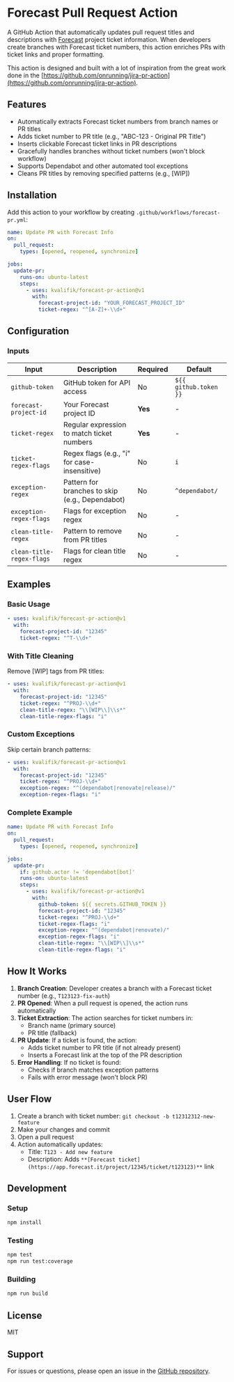 # Forecast Pull Request Action

A GitHub Action that automatically updates pull request titles and descriptions with [Forecast](https://www.forecast.app/) project ticket information. When developers create branches with Forecast ticket numbers, this action enriches PRs with ticket links and proper formatting.

This action is designed and built with a lot of inspiration from the great work done in the [https://github.com/onrunning/jira-pr-action](https://github.com/onrunning/jira-pr-action).

## Features

- Automatically extracts Forecast ticket numbers from branch names or PR titles
- Adds ticket number to PR title (e.g., "ABC-123 - Original PR Title")
- Inserts clickable Forecast ticket links in PR descriptions
- Gracefully handles branches without ticket numbers (won't block workflow)
- Supports Dependabot and other automated tool exceptions
- Cleans PR titles by removing specified patterns (e.g., [WIP])

## Installation

Add this action to your workflow by creating `.github/workflows/forecast-pr.yml`:

```yaml
name: Update PR with Forecast Info
on:
  pull_request:
    types: [opened, reopened, synchronize]

jobs:
  update-pr:
    runs-on: ubuntu-latest
    steps:
      - uses: kvalifik/forecast-pr-action@v1
        with:
          forecast-project-id: "YOUR_FORECAST_PROJECT_ID"
          ticket-regex: "^[A-Z]+-\\d+"
```

## Configuration

### Inputs

| Input                     | Description                                     | Required | Default               |
| ------------------------- | ----------------------------------------------- | -------- | --------------------- |
| `github-token`            | GitHub token for API access                     | No       | `${{ github.token }}` |
| `forecast-project-id`     | Your Forecast project ID                        | **Yes**  | -                     |
| `ticket-regex`            | Regular expression to match ticket numbers      | **Yes**  | -                     |
| `ticket-regex-flags`      | Regex flags (e.g., "i" for case-insensitive)    | No       | `i`                   |
| `exception-regex`         | Pattern for branches to skip (e.g., Dependabot) | No       | `^dependabot/`        |
| `exception-regex-flags`   | Flags for exception regex                       | No       | -                     |
| `clean-title-regex`       | Pattern to remove from PR titles                | No       | -                     |
| `clean-title-regex-flags` | Flags for clean title regex                     | No       | -                     |

## Examples

### Basic Usage

```yaml
- uses: kvalifik/forecast-pr-action@v1
  with:
    forecast-project-id: "12345"
    ticket-regex: "^T-\\d+"
```

### With Title Cleaning

Remove [WIP] tags from PR titles:

```yaml
- uses: kvalifik/forecast-pr-action@v1
  with:
    forecast-project-id: "12345"
    ticket-regex: "^PROJ-\\d+"
    clean-title-regex: "\\[WIP\\]\\s*"
    clean-title-regex-flags: "i"
```

### Custom Exceptions

Skip certain branch patterns:

```yaml
- uses: kvalifik/forecast-pr-action@v1
  with:
    forecast-project-id: "12345"
    ticket-regex: "^PROJ-\\d+"
    exception-regex: "^(dependabot|renovate|release)/"
    exception-regex-flags: "i"
```

### Complete Example

```yaml
name: Update PR with Forecast Info
on:
  pull_request:
    types: [opened, reopened, synchronize]

jobs:
  update-pr:
    if: github.actor != 'dependabot[bot]'
    runs-on: ubuntu-latest
    steps:
      - uses: kvalifik/forecast-pr-action@v1
        with:
          github-token: ${{ secrets.GITHUB_TOKEN }}
          forecast-project-id: "12345"
          ticket-regex: "^PROJ-\\d+"
          ticket-regex-flags: "i"
          exception-regex: "^(dependabot|renovate)/"
          exception-regex-flags: "i"
          clean-title-regex: "\\[WIP\\]\\s*"
          clean-title-regex-flags: "i"
```

## How It Works

1. **Branch Creation**: Developer creates a branch with a Forecast ticket number (e.g., `T123123-fix-auth`)
2. **PR Opened**: When a pull request is opened, the action runs automatically
3. **Ticket Extraction**: The action searches for ticket numbers in:
   - Branch name (primary source)
   - PR title (fallback)
4. **PR Update**: If a ticket is found, the action:
   - Adds ticket number to PR title (if not already present)
   - Inserts a Forecast link at the top of the PR description
5. **Error Handling**: If no ticket is found:
   - Checks if branch matches exception patterns
   - Fails with error message (won't block PR)

## User Flow

1. Create a branch with ticket number: `git checkout -b t12312312-new-feature`
2. Make your changes and commit
3. Open a pull request
4. Action automatically updates:
   - Title: `T123 - Add new feature`
   - Description: Adds `**[Forecast ticket](https://app.forecast.it/project/12345/ticket/t123123)**` link

## Development

### Setup

```bash
npm install
```

### Testing

```bash
npm test
npm run test:coverage
```

### Building

```bash
npm run build
```

## License

MIT

## Support

For issues or questions, please open an issue in the [GitHub repository](https://github.com/kvalifik/forecast-pr-action).
